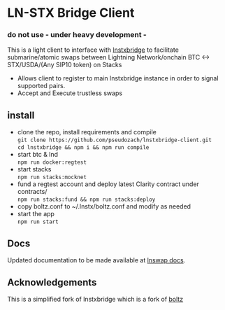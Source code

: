 # LN-STX Bridge Client

### do not use - under heavy development -  


This is a light client to interface with [lnstxbridge](https://github.com/pseudozach/lnstxbridge) to facilitate submarine/atomic swaps between Lightning Network/onchain BTC <-> STX/USDA/(Any SIP10 token) on Stacks

* Allows client to register to main lnstxbridge instance in order to signal supported pairs.
* Accept and Execute trustless swaps

## install
* clone the repo, install requirements and compile  
`git clone https://github.com/pseudozach/lnstxbridge-client.git`  
`cd lnstxbridge && npm i && npm run compile`  
* start btc & lnd  
`npm run docker:regtest`
* start stacks  
`npm run stacks:mocknet`
* fund a regtest account and deploy latest Clarity contract under contracts/  
`npm run stacks:fund && npm run stacks:deploy`
* copy boltz.conf to ~/.lnstx/boltz.conf and modify as needed  
* start the app  
`npm run start`

## Docs

Updated documentation to be made available at [lnswap docs](https://docs.lnswap.org/quick-start).

## Acknowledgements

This is a simplified fork of lnstxbridge which is a fork of [boltz](https://github.com/BoltzExchange)
